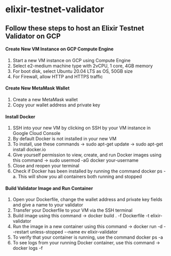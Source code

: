 # elixir-testnet-validator

## Follow these steps to host an Elixir Testnet Validator on GCP

#### Create New VM Instance on GCP Compute Engine
1. Start a new VM instance on GCP using Compute Engine 
2. Select e2-medium machine type with 2vCPU, 1 core, 4GB memory
3. For boot disk, select Ubuntu 20.04 LTS as OS, 50GB size
4. For Firewall, allow HTTP and HTTPS traffic

#### Create New MetaMask Wallet
1. Create a new MetaMask wallet
2. Copy your wallet address and private key

#### Install Docker
1. SSH into your new VM by clicking on SSH by your VM instance in Google Cloud Console
2. By default Docker is not installed in your new VM
3. To install, use these commands -> sudo apt-get update -> sudo apt-get install docker.io
4. Give yourself permission to view, create, and run Docker images using this command -> sudo usermod -aG docker your-username
5. Close and reopen your terminal
5. Check if Docker has been installed by running the command docker ps -a. This will show you all containers both running and stopped

#### Build Validator Image and Run Container
1. Open your Dockerfile, change the wallet address and private key fields and give a name to your validator
2. Transfer your Dockerfile to your VM via the SSH terminal
3. Build image using this command -> docker build . -f Dockerfile -t elixir-validator
4. Run the image in a new container using this command -> docker run -d --restart unless-stopped --name ev elixir-validator
5. To verify that your container is running, use the command docker ps -a
6. To see logs from your running Docker container, use this command -> docker logs -f <container id>